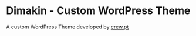 # Dimakin - Custom WordPress Theme
A custom WordPress Theme developed by [crew.pt](https://crew.pt)
